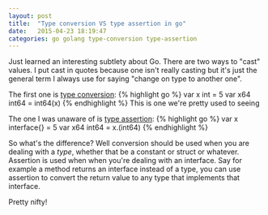 ```yaml
---
layout: post
title:  "Type conversion VS type assertion in go"
date:   2015-04-23 18:19:47
categories: go golang type-conversion type-assertion
---
```


Just learned an interesting subtlety about Go. There are two ways to "cast" values. I put cast in quotes because one isn't really casting but it's just the general term I always use for saying "change on type to another one".

The first one is [type conversion][conversion]:
{% highlight go %}
var x int = 5
var x64 int64 = int64(x)
{% endhighlight %}
This is one we're pretty used to seeing

The one I was unaware of is [type assertion][assertion]:
{% highlight go %}
var x interface{} = 5
var x64 int64 = x.(int64)
{% endhighlight %}

So what's the difference? Well conversion should be used when you are dealing with a *type*, whether that be a constant or struct or whatever. Assertion is used when when you're dealing with an interface. Say for example a method returns an interface instead of a type, you can use assertion to convert the return value to any type that implements that interface.

Pretty nifty!

[conversion]: http://golang.org/ref/spec#Conversions
[assertion]: http://golang.org/ref/spec#Type_assertions